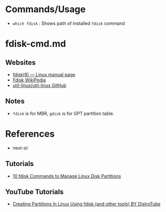 # Commands/Usage

* `which fdisk` : Shows path of installed `fdisk` command

# fdisk-cmd.md

## Websites

* [fdisk(8) — Linux manual page](https://man7.org/linux/man-pages/man8/fdisk.8.html)
* [Fdisk WikiPedia](https://en.wikipedia.org/wiki/Fdisk)
* [util-linux/util-linux GitHub](https://github.com/util-linux/util-linux)

## Notes

* `fdisk` is for MBR, `gdisk` is for GPT partition table.

# References

* next-sl: 

## Tutorials

* [10 fdisk Commands to Manage Linux Disk Partitions](https://www.tecmint.com/fdisk-commands-to-manage-linux-disk-partitions/)

## YouTube Tutorials

* [Creating Partitions In Linux Using fdisk (and other tools) BY DistroTube](https://www.youtube.com/watch?v=LPYfoFSXB9A)
